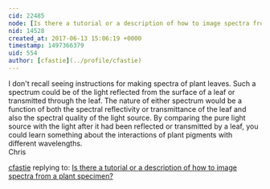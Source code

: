 ```yaml
---
cid: 22485
node: [Is there a tutorial or a description of how to image spectra from a plant specimen?](../notes/Snowstorm/06-13-2017/is-there-a-tutorial-or-a-description-of-how-to-image-spectra-from-a-plant-specimen)
nid: 14528
created_at: 2017-06-13 15:06:19 +0000
timestamp: 1497366379
uid: 554
author: [cfastie](../profile/cfastie)
---
```


I don't recall seeing instructions for making spectra of plant leaves. Such a spectrum could be of the light reflected from the surface of a leaf or transmitted through the leaf. The nature of either spectrum would be a function of both the spectral reflectivity or transmittance of the leaf and also the spectral quality of the light source. By comparing the pure light source with the light after it had been reflected or transmitted by a leaf, you could learn something about the interactions of plant pigments with different wavelengths.  
Chris

[cfastie](../profile/cfastie) replying to: [Is there a tutorial or a description of how to image spectra from a plant specimen?](../notes/Snowstorm/06-13-2017/is-there-a-tutorial-or-a-description-of-how-to-image-spectra-from-a-plant-specimen)

